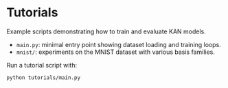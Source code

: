 # Tutorials

Example scripts demonstrating how to train and evaluate KAN models.

- `main.py`: minimal entry point showing dataset loading and training loops.
- `mnist/`: experiments on the MNIST dataset with various basis families.

Run a tutorial script with:

```bash
python tutorials/main.py
```
